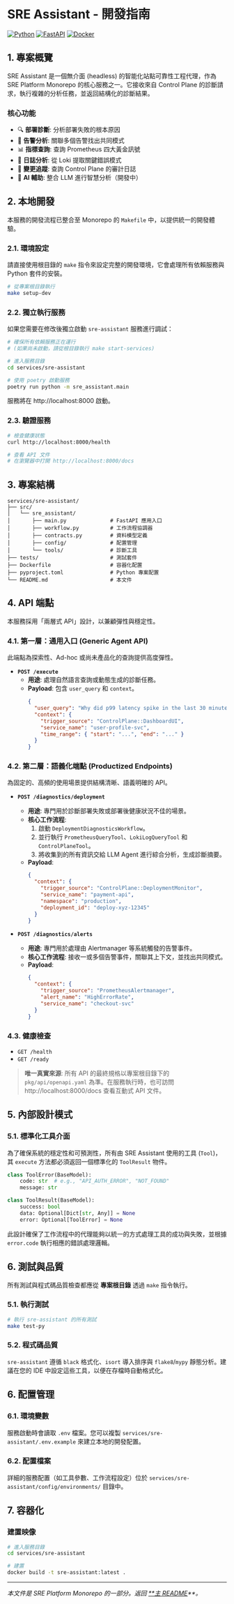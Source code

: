 # SRE Assistant - 開發指南

[![Python](https://img.shields.io/badge/Python-3.11+-3776AB?logo=python&logoColor=white)](https://www.python.org/)
[![FastAPI](https://img.shields.io/badge/FastAPI-0.109+-009688?logo=fastapi&logoColor=white)](https://fastapi.tiangolo.com/)
[![Docker](https://img.shields.io/badge/Docker-Ready-2496ED?logo=docker&logoColor=white)](https://www.docker.com/)

## 1. 專案概覽

SRE Assistant 是一個無介面 (headless) 的智能化站點可靠性工程代理，作為 SRE Platform Monorepo 的核心服務之一。它接收來自 Control Plane 的診斷請求，執行複雜的分析任務，並返回結構化的診斷結果。

### 核心功能

- 🔍 **部署診斷**: 分析部署失敗的根本原因
- 🚨 **告警分析**: 關聯多個告警找出共同模式
- 📊 **指標查詢**: 查詢 Prometheus 四大黃金訊號
- 📝 **日誌分析**: 從 Loki 提取關鍵錯誤模式
- 🔄 **變更追蹤**: 查詢 Control Plane 的審計日誌
- 🤖 **AI 輔助**: 整合 LLM 進行智慧分析（開發中）

## 2. 本地開發

本服務的開發流程已整合至 Monorepo 的 `Makefile` 中，以提供統一的開發體驗。

### 2.1. 環境設定

請直接使用根目錄的 `make` 指令來設定完整的開發環境，它會處理所有依賴服務與 Python 套件的安裝。

```bash
# 從專案根目錄執行
make setup-dev
```

### 2.2. 獨立執行服務

如果您需要在修改後獨立啟動 `sre-assistant` 服務進行調試：

```bash
# 確保所有依賴服務正在運行
# (如果尚未啟動，請從根目錄執行 make start-services)

# 進入服務目錄
cd services/sre-assistant

# 使用 poetry 啟動服務
poetry run python -m sre_assistant.main
```

服務將在 http://localhost:8000 啟動。

### 2.3. 驗證服務

```bash
# 檢查健康狀態
curl http://localhost:8000/health

# 查看 API 文件
# 在瀏覽器中打開 http://localhost:8000/docs
```

## 3. 專案結構

```
services/sre-assistant/
├── src/
│   └── sre_assistant/
│       ├── main.py              # FastAPI 應用入口
│       ├── workflow.py          # 工作流程協調器
│       ├── contracts.py         # 資料模型定義
│       ├── config/              # 配置管理
│       └── tools/               # 診斷工具
├── tests/                       # 測試套件
├── Dockerfile                   # 容器化配置
├── pyproject.toml               # Python 專案配置
└── README.md                    # 本文件
```

## 4. API 端點

本服務採用「兩層式 API」設計，以兼顧彈性與穩定性。

### 4.1. 第一層：通用入口 (Generic Agent API)

此端點為探索性、Ad-hoc 或尚未產品化的查詢提供高度彈性。

- **`POST /execute`**
  - **用途**: 處理自然語言查詢或動態生成的診斷任務。
  - **Payload**: 包含 `user_query` 和 `context`。
    ```json
    {
      "user_query": "Why did p99 latency spike in the last 30 minutes?",
      "context": {
        "trigger_source": "ControlPlane::DashboardUI",
        "service_name": "user-profile-svc",
        "time_range": { "start": "...", "end": "..." }
      }
    }
    ```

### 4.2. 第二層：語義化端點 (Productized Endpoints)

為固定的、高頻的使用場景提供結構清晰、語義明確的 API。

- **`POST /diagnostics/deployment`**
  - **用途**: 專門用於診斷部署失敗或部署後健康狀況不佳的場景。
  - **核心工作流程**:
    1. 啟動 `DeploymentDiagnosticsWorkflow`。
    2. 並行執行 `PrometheusQueryTool`、`LokiLogQueryTool` 和 `ControlPlaneTool`。
    3. 將收集到的所有資訊交給 LLM Agent 進行綜合分析，生成診斷摘要。
  - **Payload**:
    ```json
    {
      "context": {
        "trigger_source": "ControlPlane::DeploymentMonitor",
        "service_name": "payment-api",
        "namespace": "production",
        "deployment_id": "deploy-xyz-12345"
      }
    }
    ```

- **`POST /diagnostics/alerts`**
  - **用途**: 專門用於處理由 Alertmanager 等系統觸發的告警事件。
  - **核心工作流程**: 接收一或多個告警事件，關聯其上下文，並找出共同模式。
  - **Payload**:
    ```json
    {
      "context": {
        "trigger_source": "PrometheusAlertmanager",
        "alert_name": "HighErrorRate",
        "service_name": "checkout-svc"
      }
    }
    ```

### 4.3. 健康檢查

- `GET /health`
- `GET /ready`

> **唯一真實來源**: 所有 API 的最終規格以專案根目錄下的 `pkg/api/openapi.yaml` 為準。在服務執行時，也可訪問 http://localhost:8000/docs 查看互動式 API 文件。

## 5. 內部設計模式

### 5.1. 標準化工具介面

為了確保系統的穩定性和可預測性，所有由 SRE Assistant 使用的工具 (`Tool`)，其 `execute` 方法都必須返回一個標準化的 `ToolResult` 物件。

```python
class ToolError(BaseModel):
    code: str  # e.g., "API_AUTH_ERROR", "NOT_FOUND"
    message: str

class ToolResult(BaseModel):
    success: bool
    data: Optional[Dict[str, Any]] = None
    error: Optional[ToolError] = None
```
此設計確保了工作流程中的代理能夠以統一的方式處理工具的成功與失敗，並根據 `error.code` 執行相應的錯誤處理邏輯。

## 6. 測試與品質

所有測試與程式碼品質檢查都應從 **專案根目錄** 透過 `make` 指令執行。

### 5.1. 執行測試

```bash
# 執行 sre-assistant 的所有測試
make test-py
```

### 5.2. 程式碼品質

`sre-assistant` 遵循 `black` 格式化、`isort` 導入排序與 `flake8`/`mypy` 靜態分析。建議在您的 IDE 中設定這些工具，以便在存檔時自動格式化。

## 6. 配置管理

### 6.1. 環境變數

服務啟動時會讀取 `.env` 檔案。您可以複製 `services/sre-assistant/.env.example` 來建立本地的開發配置。

### 6.2. 配置檔案

詳細的服務配置（如工具參數、工作流程設定）位於 `services/sre-assistant/config/environments/` 目錄中。

## 7. 容器化

### 建置映像

```bash
# 進入服務目錄
cd services/sre-assistant

# 建置
docker build -t sre-assistant:latest .
```

---
*本文件是 SRE Platform Monorepo 的一部分。返回 [**主 README](../README.md)**。*
